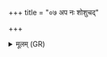 +++
title = "०७ अप नः शोशुचद्"

+++
<details><summary>मूलम् (GR)</summary>

अप नः शोशुचद् अघम् ।  
द्विषो नो विश्वतोमुख-  
-अति नावेव पारय ॥
</details>